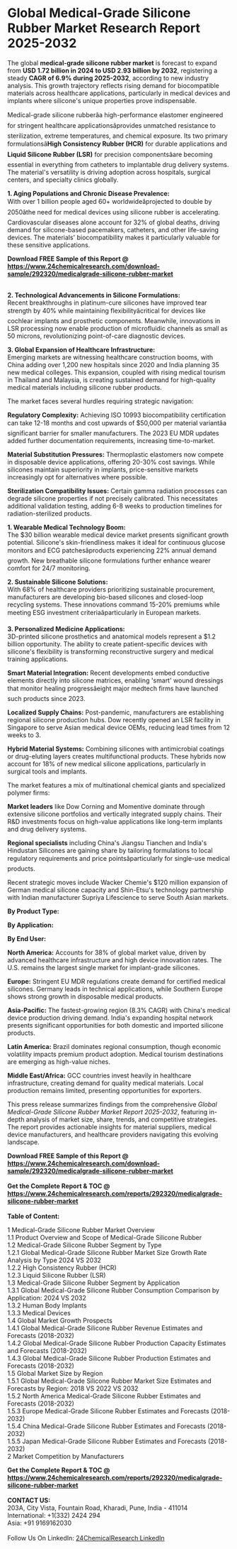<h1>Global Medical-Grade Silicone Rubber Market Research Report 2025-2032</h1><p>The global <strong>medical-grade silicone rubber market</strong> is forecast to expand from <strong>USD 1.72 billion in 2024 to USD 2.93 billion by 2032</strong>, registering a steady <strong>CAGR of 6.9% during 2025-2032</strong>, according to new industry analysis. This growth trajectory reflects rising demand for biocompatible materials across healthcare applications, particularly in medical devices and implants where silicone's unique properties prove indispensable.</p><p>Medical-grade silicone rubberâa high-performance elastomer engineered for stringent healthcare applicationsâprovides unmatched resistance to sterilization, extreme temperatures, and chemical exposure. Its two primary formulationsâ<strong>High Consistency Rubber (HCR)</strong> for durable applications and <strong>Liquid Silicone Rubber (LSR)</strong> for precision componentsâare becoming essential in everything from catheters to implantable drug delivery systems. The material's versatility is driving adoption across hospitals, surgical centers, and specialty clinics globally.</p><p><strong>1. Aging Populations and Chronic Disease Prevalence:</strong><br>
With over 1 billion people aged 60+ worldwideâprojected to double by 2050âthe need for medical devices using silicone rubber is accelerating. Cardiovascular diseases alone account for 32% of global deaths, driving demand for silicone-based pacemakers, catheters, and other life-saving devices. The materials' biocompatibility makes it particularly valuable for these sensitive applications.</p><div><b>Download FREE Sample of this Report @ 
            <a href="https://www.24chemicalresearch.com/download-sample/292320/medicalgrade-silicone-rubber-market">
            https://www.24chemicalresearch.com/download-sample/292320/medicalgrade-silicone-rubber-market</a></b></div><br><p><strong>2. Technological Advancements in Silicone Formulations:</strong><br>
Recent breakthroughs in platinum-cure silicones have improved tear strength by 40% while maintaining flexibilityâcritical for devices like cochlear implants and prosthetic components. Meanwhile, innovations in LSR processing now enable production of microfluidic channels as small as 50 microns, revolutionizing point-of-care diagnostic devices.</p><p><strong>3. Global Expansion of Healthcare Infrastructure:</strong><br>
Emerging markets are witnessing healthcare construction booms, with China adding over 1,200 new hospitals since 2020 and India planning 35 new medical colleges. This expansion, coupled with rising medical tourism in Thailand and Malaysia, is creating sustained demand for high-quality medical materials including silicone rubber products.</p><p>The market faces several hurdles requiring strategic navigation:</p><p><strong>Regulatory Complexity:</strong> Achieving ISO 10993 biocompatibility certification can take 12-18 months and cost upwards of $50,000 per material variantâa significant barrier for smaller manufacturers. The 2023 EU MDR updates added further documentation requirements, increasing time-to-market.</p><p><strong>Material Substitution Pressures:</strong> Thermoplastic elastomers now compete in disposable device applications, offering 20-30% cost savings. While silicones maintain superiority in implants, price-sensitive markets increasingly opt for alternatives where possible.</p><p><strong>Sterilization Compatibility Issues:</strong> Certain gamma radiation processes can degrade silicone properties if not precisely calibrated. This necessitates additional validation testing, adding 6-8 weeks to production timelines for radiation-sterilized products.</p><p><strong>1. Wearable Medical Technology Boom:</strong><br>
The $30 billion wearable medical device market presents significant growth potential. Silicone's skin-friendliness makes it ideal for continuous glucose monitors and ECG patchesâproducts experiencing 22% annual demand growth. New breathable silicone formulations further enhance wearer comfort for 24/7 monitoring.</p><p><strong>2. Sustainable Silicone Solutions:</strong><br>
With 68% of healthcare providers prioritizing sustainable procurement, manufacturers are developing bio-based silicones and closed-loop recycling systems. These innovations command 15-20% premiums while meeting ESG investment criteriaâparticularly in European markets.</p><p><strong>3. Personalized Medicine Applications:</strong><br>
3D-printed silicone prosthetics and anatomical models represent a $1.2 billion opportunity. The ability to create patient-specific devices with silicone's flexibility is transforming reconstructive surgery and medical training applications.</p><p><strong>Smart Material Integration:</strong> Recent developments embed conductive elements directly into silicone matrices, enabling 'smart' wound dressings that monitor healing progressâeight major medtech firms have launched such products since 2023.</p><p><strong>Localized Supply Chains:</strong> Post-pandemic, manufacturers are establishing regional silicone production hubs. Dow recently opened an LSR facility in Singapore to serve Asian medical device OEMs, reducing lead times from 12 weeks to 3.</p><p><strong>Hybrid Material Systems:</strong> Combining silicones with antimicrobial coatings or drug-eluting layers creates multifunctional products. These hybrids now account for 18% of new medical silicone applications, particularly in surgical tools and implants.</p><p>The market features a mix of multinational chemical giants and specialized polymer firms:</p><p><strong>Market leaders</strong> like Dow Corning and Momentive dominate through extensive silicone portfolios and vertically integrated supply chains. Their R&amp;D investments focus on high-value applications like long-term implants and drug delivery systems.</p><p><strong>Regional specialists</strong> including China's Jiangsu Tianchen and India's Hindustan Silicones are gaining share by tailoring formulations to local regulatory requirements and price pointsâparticularly for single-use medical products.</p><p>Recent strategic moves include Wacker Chemie's $120 million expansion of German medical silicone capacity and Shin-Etsu's technology partnership with Indian manufacturer Supriya Lifescience to serve South Asian markets.</p><p><strong>By Product Type:</strong></p><p><strong>By Application:</strong></p><p><strong>By End User:</strong></p><p><strong>North America:</strong> Accounts for 38% of global market value, driven by advanced healthcare infrastructure and high device innovation rates. The U.S. remains the largest single market for implant-grade silicones.</p><p><strong>Europe:</strong> Stringent EU MDR regulations create demand for certified medical silicones. Germany leads in technical applications, while Southern Europe shows strong growth in disposable medical products.</p><p><strong>Asia-Pacific:</strong> The fastest-growing region (8.3% CAGR) with China's medical device production driving demand. India's expanding hospital network presents significant opportunities for both domestic and imported silicone products.</p><p><strong>Latin America:</strong> Brazil dominates regional consumption, though economic volatility impacts premium product adoption. Medical tourism destinations are emerging as high-value niches.</p><p><strong>Middle East/Africa:</strong> GCC countries invest heavily in healthcare infrastructure, creating demand for quality medical materials. Local production remains limited, presenting opportunities for exporters.</p><p>This press release summarizes findings from the comprehensive <em>Global Medical-Grade Silicone Rubber Market Report 2025-2032</em>, featuring in-depth analysis of market size, share, trends, and competitive strategies. The report provides actionable insights for material suppliers, medical device manufacturers, and healthcare providers navigating this evolving landscape.</p><div><b>Download FREE Sample of this Report @ 
            <a href="https://www.24chemicalresearch.com/download-sample/292320/medicalgrade-silicone-rubber-market">
            https://www.24chemicalresearch.com/download-sample/292320/medicalgrade-silicone-rubber-market</a></b></div><br><div><b>Get the Complete Report & TOC @ 
            <a href="https://www.24chemicalresearch.com/reports/292320/medicalgrade-silicone-rubber-market">
            https://www.24chemicalresearch.com/reports/292320/medicalgrade-silicone-rubber-market</a></b></div><br>
            <b>Table of Content:</b><p>1 Medical-Grade Silicone Rubber Market Overview<br />
    1.1 Product Overview and Scope of Medical-Grade Silicone Rubber<br />
    1.2 Medical-Grade Silicone Rubber Segment by Type<br />
        1.2.1 Global Medical-Grade Silicone Rubber Market Size Growth Rate Analysis by Type 2024 VS 2032<br />
        1.2.2 High Consistency Rubber (HCR)<br />
        1.2.3 Liquid Silicone Rubber (LSR)<br />
    1.3 Medical-Grade Silicone Rubber Segment by Application<br />
        1.3.1 Global Medical-Grade Silicone Rubber Consumption Comparison by Application: 2024 VS 2032<br />
        1.3.2 Human Body Implants<br />
        1.3.3 Medical Devices<br />
    1.4 Global Market Growth Prospects<br />
        1.4.1 Global Medical-Grade Silicone Rubber Revenue Estimates and Forecasts (2018-2032)<br />
        1.4.2 Global Medical-Grade Silicone Rubber Production Capacity Estimates and Forecasts (2018-2032)<br />
        1.4.3 Global Medical-Grade Silicone Rubber Production Estimates and Forecasts (2018-2032)<br />
    1.5 Global Market Size by Region<br />
        1.5.1 Global Medical-Grade Silicone Rubber Market Size Estimates and Forecasts by Region: 2018 VS 2022 VS 2032<br />
        1.5.2 North America Medical-Grade Silicone Rubber Estimates and Forecasts (2018-2032)<br />
        1.5.3 Europe Medical-Grade Silicone Rubber Estimates and Forecasts (2018-2032)<br />
        1.5.4 China Medical-Grade Silicone Rubber Estimates and Forecasts (2018-2032)<br />
        1.5.5 Japan Medical-Grade Silicone Rubber Estimates and Forecasts (2018-2032)<br />
2 Market Competition by Manufacturers<br />
   </p><div><b>Get the Complete Report & TOC @ 
            <a href="https://www.24chemicalresearch.com/reports/292320/medicalgrade-silicone-rubber-market">
            https://www.24chemicalresearch.com/reports/292320/medicalgrade-silicone-rubber-market</a></b></div><br><b>CONTACT US:</b><br>
            203A, City Vista, Fountain Road, Kharadi, Pune, India - 411014<br>
            International: +1(332) 2424 294<br>
            Asia: +91 9169162030 <br><br>
            Follow Us On LinkedIn: <a href="https://www.linkedin.com/company/24chemicalresearch/">24ChemicalResearch LinkedIn</a>
